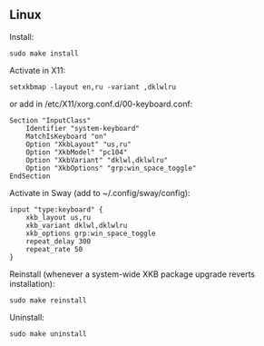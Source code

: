 ## Linux

Install:

    sudo make install

Activate in X11:

    setxkbmap -layout en,ru -variant ,dklwlru

or add in /etc/X11/xorg.conf.d/00-keyboard.conf:

    Section "InputClass"
        Identifier "system-keyboard"
        MatchIsKeyboard "on"
        Option "XkbLayout" "us,ru"
        Option "XkbModel" "pc104"
        Option "XkbVariant" "dklwl,dklwlru"
        Option "XkbOptions" "grp:win_space_toggle"
    EndSection

Activate in Sway (add to ~/.config/sway/config):

    input "type:keyboard" {
        xkb_layout us,ru
        xkb_variant dklwl,dklwlru
        xkb_options grp:win_space_toggle
        repeat_delay 300
        repeat_rate 50
    }

Reinstall (whenever a system-wide XKB package upgrade reverts installation):

    sudo make reinstall

Uninstall:

    sudo make uninstall
